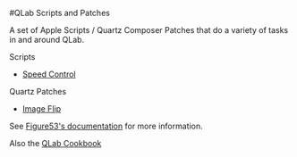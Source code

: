 #QLab Scripts and Patches

A set of Apple Scripts / Quartz Composer Patches that do a variety of tasks in and around QLab.

Scripts

* [Speed Control](./docs/SpeedControl.md)

Quartz Patches

* [Image Flip](./docs/images/imageflip.png)


See [Figure53's documentation](http://figure53.com/docs/qlab/v4/scripting/applescript-dictionary-v4/) for more information.

Also the [QLab Cookbook](https://qlabcookbook.com/)
